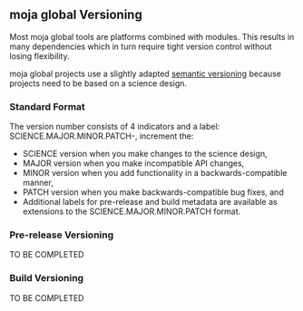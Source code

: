## moja global Versioning

Most moja global tools are platforms combined with modules. This results in many dependencies which in turn require tight version control without losing flexibility. 

moja global projects use a slightly adapted [semantic versioning]() because projects need to be based on a science design.

### Standard Format  

The version number consists of 4 indicators and a label: SCIENCE.MAJOR.MINOR.PATCH-, increment the:

* SCIENCE version when you make changes to the science design,  
* MAJOR version when you make incompatible API changes,  
* MINOR version when you add functionality in a backwards-compatible manner,    
* PATCH version when you make backwards-compatible bug fixes, and   
* Additional labels for pre-release and build metadata are available as extensions to the SCIENCE.MAJOR.MINOR.PATCH format.

### Pre-release Versioning  

TO BE COMPLETED

### Build Versioning  

TO BE COMPLETED

